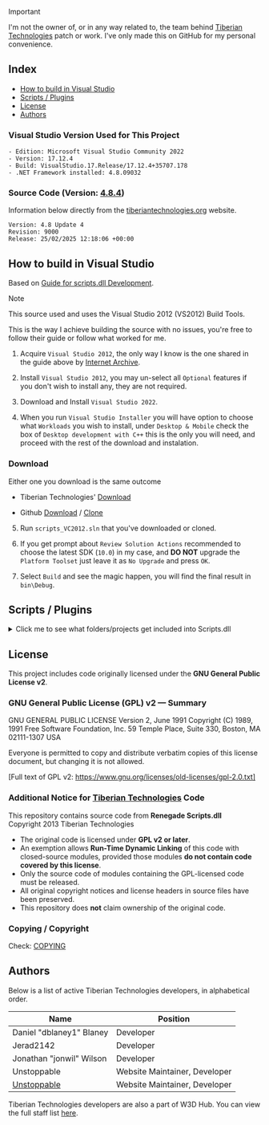 > [!IMPORTANT]
> I'm not the owner of, or in any way related to, the team behind [Tiberian Technologies](https://www.tiberiantechnologies.org/) patch or work. I've only made this on GitHub for my personal convenience.


## Index

- [How to build in Visual Studio](#how-to-build-in-visual-studio)
- [Scripts / Plugins](#scripts--plugins)
- [License](#license)
- [Authors](#authors)

### Visual Studio Version Used for This Project

```
- Edition: Microsoft Visual Studio Community 2022
- Version: 17.12.4
- Build: VisualStudio.17.Release/17.12.4+35707.178
- .NET Framework installed: 4.8.09032
```

### Source Code (Version: [4.8.4](https://www.tiberiantechnologies.org/files/source-4.8.4.zip))

Information below directly from the [tiberiantechnologies.org](https://www.tiberiantechnologies.org/Downloads) website.

```
Version: 4.8 Update 4
Revision: 9000
Release: 25/02/2025 12:18:06 +00:00
```

## How to build in Visual Studio

Based on [Guide for scripts.dll Development](https://www.tiberiantechnologies.org/Docs/?page=Guide%20for%20scripts.dll%20Development).

> [!NOTE]  
> This source used and uses the Visual Studio 2012 (VS2012) Build Tools.

This is the way I achieve building the source with no issues, you're free to follow their guide or follow what worked for me.

1. Acquire `Visual Studio 2012`, the only way I know is the one shared in the guide above by [Internet Archive](https://archive.org/details/en_visual_studio_professional_2012_x86_dvd).

2. Install `Visual Studio 2012`, you may un-select all `Optional` features if you don't wish to install any, they are not required.

3. Download and Install `Visual Studio 2022`.

4. When you run `Visual Studio Installer` you will have option to choose what `Workloads` you wish to install, under `Desktop & Mobile` check the box of `Desktop development with C++` this is the only you will need, and proceed with the rest of the download and instalation.

### Download 

Either one you download is the same outcome

- Tiberian Technologies' [Download](https://www.tiberiantechnologies.org/files/source-4.8.4.zip)

- Github [Download](https://github.com/TheSCREWEDSoftware/Tiberian-Technologies/archive/refs/heads/main.zip) / [Clone](https://github.com/TheSCREWEDSoftware/Tiberian-Technologies.git)

5. Run `scripts_VC2012.sln` that you've downloaded or cloned.

6. If you get prompt about `Review Solution Actions` recommended to choose the latest SDK (`10.0`) in my case, and **DO NOT** upgrade the `Platform Toolset` just leave it as `No Upgrade` and press `OK`.

7. Select `Build` and see the magic happen, you will find the final result in `bin\Debug`.

## Scripts / Plugins

<details>

<summary>Click me to see what folders/projects get included into Scripts.dll</summary>

### Name
```
- scripts
- MemoryManager
- tdbedit
- bansystem
- crates
- CTF
- teamspeak
- Mute
- Swap
- example-plugin
- RandomStartingCredits
- FirstBlood
- PointsDistribution
- ExtraConsoleCommands
- NoPoints
- AntiSpawnKill
- CharacterRefund
- SuddenDeath
- shared
```
### Description
- `scripts`: Main scripting engine and entry point for custom game logic.
- `MemoryManager`: Handles custom memory management for the server/game.
- `tdbedit`: Likely a tool or editor for database or game data.
- `bansystem`: Manages player bans and ban lists.
- `crates`: Controls crate spawning and rewards in the game.
- `CTF`: Adds Capture The Flag game mode features.
- `teamspeak`: Integrates with TeamSpeak server for voice communication.
- `Mute`: Adds functionality to mute/unmute players in-game.
- `Swap`: Handles swapping teams or players.
- `example-plugin`: Sample plugin for development reference.
- `RandomStartingCredits`: Sets random starting credits for players.
- `FirstBlood`: Awards points for the first kill in a match.
- `PointsDistribution`: Manages how points are distributed for actions.
- `ExtraConsoleCommands`: Adds extra admin/server console commands.
- `NoPoints`: Prevents players from earning points under certain conditions.
- `AntiSpawnKill`: Prevents or penalizes spawn killing.
- `CharacterRefund`: Allows players to refund or change their character.
- `SuddenDeath`: Implements sudden death rules or events.
- `shared`: Provides shared code/utilities for other plugins.

### Commands
- Mute:
  - `/mute <clientId>`
  - `/unmute <clientId>`
- ExtraConsoleCommands:
  - `/takecredits <clientId> <amount>`
  - `/kill <clientId>`
  - `/takepoints <clientId> <amount>`
- SuddenDeath:
  - `/suddendeath`


</details>


## License

This project includes code originally licensed under the **GNU General Public License v2**.

### GNU General Public License (GPL) v2 — Summary

GNU GENERAL PUBLIC LICENSE
Version 2, June 1991
Copyright (C) 1989, 1991 Free Software Foundation, Inc.
59 Temple Place, Suite 330, Boston, MA 02111-1307 USA

Everyone is permitted to copy and distribute verbatim copies of this license document, but changing it is not allowed.

[Full text of GPL v2: https://www.gnu.org/licenses/old-licenses/gpl-2.0.txt]

### Additional Notice for [Tiberian Technologies](https://www.tiberiantechnologies.org/) Code

This repository contains source code from **Renegade Scripts.dll**  
Copyright 2013 Tiberian Technologies  

- The original code is licensed under **GPL v2 or later**.  
- An exemption allows **Run-Time Dynamic Linking** of this code with closed-source modules, provided those modules **do not contain code covered by this license**.  
- Only the source code of modules containing the GPL-licensed code must be released.  
- All original copyright notices and license headers in source files have been preserved.  
- This repository does **not** claim ownership of the original code.

### Copying / Copyright

Check: [COPYING](./scripts/COPYING)

## Authors

Below is a list of active Tiberian Technologies developers, in alphabetical order.

| Name                        | Position                    |
|-----------------------------|-----------------------------|
| Daniel "dblaney1" Blaney    | Developer                   |
| Jerad2142                   | Developer                   |
| Jonathan "jonwil" Wilson    | Developer                   |
| Unstoppable                 | Website Maintainer, Developer|
| [Unstoppable](https://github.com/TheUnstoppable) | Website Maintainer, Developer|

Tiberian Technologies developers are also a part of W3D Hub. You can view the full staff list [here](https://w3dhub.com/forum/search/?&type=core_members&joinedDate=any&group[4]=1&group[24]=1&group[57]=1).
